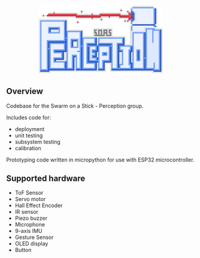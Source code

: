 
<h1 align="center">
<img src="logo/perpection_2.png" width="331">
</h1>

Overview
-----------------------------

Codebase for the Swarm on a Stick - Perception group.

Includes code for:

- deployment 
- unit testing 
- subsystem testing
- calibration

Prototyping code written in micropython for use with ESP32 microcontroller.

Supported hardware
------------------
- ToF Sensor
- Servo motor
- Hall Effect Encoder
- IR sensor
- Piezo buzzer
- Microphone
- 9-axis IMU
- Gesture Sensor
- OLED display
- Button
